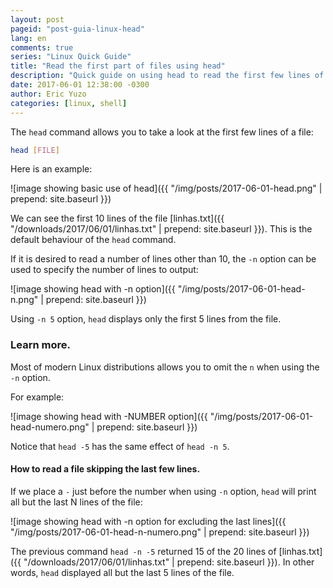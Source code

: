 ```yaml
---
layout: post
pageid: "post-guia-linux-head"
lang: en
comments: true
series: "Linux Quick Guide"
title: "Read the first part of files using head"
description: "Quick guide on using head to read the first few lines of files."
date: 2017-06-01 12:38:00 -0300
author: Eric Yuzo
categories: [linux, shell]
---
```

The `head` command allows you to take a look at the first few lines of a file:

```bash
head [FILE]
```

Here is an example:

![image showing basic use of head]({{ "/img/posts/2017-06-01-head.png" | prepend: site.baseurl }})

We can see the first 10 lines of the file [linhas.txt]({{ "/downloads/2017/06/01/linhas.txt" | prepend: site.baseurl }}). This is the default behaviour of the `head` command.

If it is desired to read a number of lines other than 10, the `-n` option can be used to specify the number of lines to output:

![image showing head with -n option]({{ "/img/posts/2017-06-01-head-n.png" | prepend: site.baseurl }})

Using `-n 5` option, `head` displays only the first 5 lines from the file.

### Learn more.

Most of modern Linux distributions allows you to omit the `n` when using the `-n` option.

For example:

![image showing head with -NUMBER option]({{ "/img/posts/2017-06-01-head-numero.png" | prepend: site.baseurl }})

Notice that `head -5` has the same effect of `head -n 5`.

#### How to read a file skipping the last few lines.

If we place a `-` just before the number when using `-n` option, `head` will print all but the last N lines of the file:

![image showing head with -n option for excluding the last lines]({{ "/img/posts/2017-06-01-head-n-numero.png" | prepend: site.baseurl }})

The previous command `head -n -5` returned 15 of the 20 lines of [linhas.txt]({{ "/downloads/2017/06/01/linhas.txt" | prepend: site.baseurl }}). In other words, `head` displayed all but the last 5 lines of the file.
